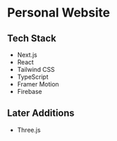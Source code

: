 # Personal Website

## Tech Stack
- Next.js
- React
- Tailwind CSS
- TypeScript
- Framer Motion
- Firebase

## Later Additions
- Three.js

